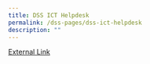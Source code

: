 ```yaml
---
title: DSS ICT Helpdesk
permalink: /dss-pages/dss-ict-helpdesk
description: ""
---
```

<a href="https://form.gov.sg/#!/5d5ce5a5eae0bb00128b8f3c">External Link</a>